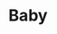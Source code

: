 ---
date_added: 2023-08-20
vendor: Arlo
title: Baby
category: camera
zigbeemodel: ['ABA1000']
compatible: [wifi]
EOL: Y
mlink: https://www.arlo.com/en-ca/support/products/arlo-baby.html
---